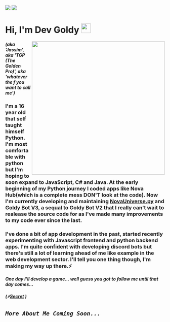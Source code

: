 ![](https://img.shields.io/badge/CODE-Python-informational?style=flat&logo=python&logoColor=white&color=ffe600) ![](https://img.shields.io/badge/CODE-CSharp-informational?style=flat&logo=CSharp&logoColor=white&color=ffe600)

# Hi, I'm Dev Goldy <img src="https://raw.githubusercontent.com/MartinHeinz/MartinHeinz/master/wave.gif" width="30px">

<img align="right" src="https://c.tenor.com/aNHKkEhomm4AAAAC/anime-keyboard.gif" width="420">

#### *(aka 'Jassim', aka 'TGP (The Golden Pro)', aka 'whatever the f you want to call me')*

### I'm a 16 year old that self taught himself Python. I'm most comfortable with python but I'm hoping to soon expand to JavaScript, C# and Java. At the early beginning of my Python journey I coded apps like Nova Hub(which is a complete mess DON'T look at the code). Now I'm currently developing and maintaining [NovaUniverse.py](https://github.com/NovaUniverse/NovaUniverse.py) and [Goldy Bot V3](https://github.com/TGP-Projects/Goldy-Bot-V3), a sequal to Goldy Bot V2 that I really can't wait to realease the source code for as I've made many improvements to my code ever since the last.

### I've done a bit of app development in the past, started recently experimenting with Javascript frontend and python backend apps. I'm quite confident with developing discord bots but there's still a lot of learning ahead of me like example in the web development sector. I'll tell you one thing though, I'm making my way up there.⚡ 

***One day I'll develop a game... well guess you got to follow me until that day comes...***

##### (⚡[Secret](https://gist.github.com/THEGOLDENPRO/3ba012f94efa04ae7c216e753c882052) )

## *`More About Me Coming Soon...`*
